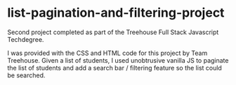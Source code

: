 # list-pagination-and-filtering-project

Second project completed as part of the Treehouse Full Stack Javascript Techdegree. 

I was provided with the CSS and HTML code for this project by Team Treehouse. Given a list of students, I used unobtrusive vanilla JS to paginate the list of students and add a search bar / filtering feature so the list could be searched. 
